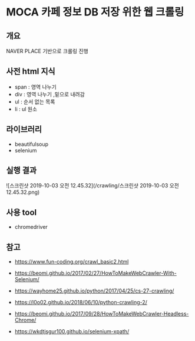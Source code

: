 # MOCA 카페 정보 DB 저장 위한 웹 크롤링

## 개요

NAVER PLACE 기반으로 크롤링 진행


## 사전 html 지식
* span : 영역 나누기
* div : 영역 나누기 ,밑으로 내려감
* ul : 순서 없는 목록
* li : ul 원소
## 라이브러리

* beautifulsoup
*  selenium



## 실행 결과

![스크린샷 2019-10-03 오전 12.45.32](/crawling/스크린샷 2019-10-03 오전 12.45.32.png)

## 사용 tool

* chromedriver

## 참고

* https://www.fun-coding.org/crawl_basic2.html

* https://beomi.github.io/2017/02/27/HowToMakeWebCrawler-With-Selenium/

* https://wayhome25.github.io/python/2017/04/25/cs-27-crawling/

* https://l0o02.github.io/2018/06/10/python-crawling-2/

* https://beomi.github.io/2017/09/28/HowToMakeWebCrawler-Headless-Chrome/

* https://wkdtjsgur100.github.io/selenium-xpath/
